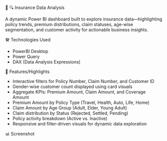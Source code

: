 🔬 🔍 Insurance Data Analysis

A dynamic Power BI dashboard built to explore insurance data—highlighting policy trends, premium distributions, claim statuses, age-wise segmentation, and customer activity for actionable business insights.

🛠️ Technologies Used

- PowerBI Desktop
- Power Query
- DAX (Data Analysis Expressions)

🔄 Features/Highlights

- Interactive filters for Policy Number, Claim Number, and Customer ID
- Gender-wise customer count displayed using card visuals
- Aggregate KPIs: Premium Amount, Claim Amount, and Coverage Amount
- Premium Amount by Policy Type (Travel, Health, Auto, Life, Home)
- Claim Amount by Age Group (Adult, Elder, Young Adult)
- Claim distribution by Status (Rejected, Settled, Pending)
- Policy activity breakdown (Active vs. Inactive)
- Responsive and filter-driven visuals for dynamic data exploration

📊 Screenshot



